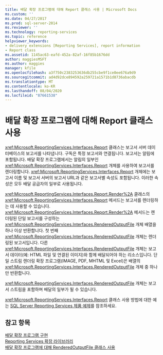 ```yaml
---
title: 배달 확장 프로그램에 대해 Report 클래스 사용 | Microsoft Docs
ms.custom: ''
ms.date: 04/27/2017
ms.prod: sql-server-2014
ms.reviewer: ''
ms.technology: reporting-services
ms.topic: reference
helpviewer_keywords:
- delivery extensions [Reporting Services], report information
- Report class
ms.assetid: 1145ac63-eafd-452a-82af-16f85b1676dd
author: maggiesMSFT
ms.author: maggies
manager: kfile
ms.openlocfilehash: a3f750c2383253636db255cbe9f1ce0ee676a9d9
ms.sourcegitcommit: ad4d92dce894592a259721a1571b1d8736abacdb
ms.translationtype: MT
ms.contentlocale: ko-KR
ms.lasthandoff: 08/04/2020
ms.locfileid: "87661538"
---
```

# <a name="using-the-report-class-for-a-delivery-extension"></a>배달 확장 프로그램에 대해 Report 클래스 사용
  <xref:Microsoft.ReportingServices.Interfaces.Report> 클래스는 보고서 서버 데이터베이스의 보고서를 나타냅니다. 구독은 특정 보고서와 연결됩니다. 보고서는 알림에 포함됩니다. 배달 확장 프로그램에서는 알림의 일부인 <xref:Microsoft.ReportingServices.Interfaces.Report> 개체를 사용하여 보고서를 렌더링합니다. <xref:Microsoft.ReportingServices.Interfaces.Report> 개체에는 보고서 이름 및 보고서 서버의 보고서 URL과 같은 보고서별 속성도 포함됩니다. 이러한 속성은 모두 배달 공급자의 일부로 사용됩니다.  
  
 <xref:Microsoft.ReportingServices.Interfaces.Report.Render%2A> 클래스의 <xref:Microsoft.ReportingServices.Interfaces.Report> 메서드는 보고서를 렌더링하는 데 사용할 수 있습니다. <xref:Microsoft.ReportingServices.Interfaces.Report.Render%2A> 메서드는 렌더링된 단일 보고서를 구성하는 <xref:Microsoft.ReportingServices.Interfaces.RenderedOutputFile> 개체 배열을 하나 이상 반환합니다. 첫 번째 <xref:Microsoft.ReportingServices.Interfaces.RenderedOutputFile> 개체는 렌더링된 보고서입니다. 다른 <xref:Microsoft.ReportingServices.Interfaces.RenderedOutputFile> 개체는 보고서 데이터(예: HTML 파일 및 연결된 이미지)와 함께 배달되어야 하는 리소스입니다. 단일 스트림 렌더링 확장 프로그램(IMAGE, PDF, MHTML 및 Excel)은 배열의 <xref:Microsoft.ReportingServices.Interfaces.RenderedOutputFile> 개체 중 하나만 반환합니다.  
  
 <xref:Microsoft.ReportingServices.Interfaces.RenderedOutputFile> 개체는 보고서 스트림을 포함하며 배달의 일부가 될 수 있습니다.  
  
 <xref:Microsoft.ReportingServices.Interfaces.Report> 클래스 사용 방법에 대한 예는 [SQL Server Reporting Services 제품 예제](https://go.microsoft.com/fwlink/?LinkId=177889)를 참조하세요.  
  
## <a name="see-also"></a>참고 항목  
 [배달 확장 프로그램 구현](implementing-a-delivery-extension.md)   
 [Reporting Services 확장 라이브러리](../reporting-services-extension-library.md)   
 [배달 확장 프로그램에 대해 RenderedOutputFile 클래스 사용](using-the-renderedoutputfile-class-for-a-delivery-extension.md)  
  
  
